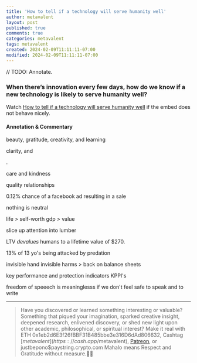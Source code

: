```yaml
---
title: 'How to tell if a technology will serve humanity well'
author: metavalent
layout: post
published: true
comments: true
categories: metavalent
tags: metavalent
created: 2024-02-09T11:11:11-07:00
modified: 2024-02-09T11:11:11-07:00
---
```


// TODO: Annotate.

### When there’s innovation every few days, how do we know if a new technology is likely to serve humanity well?

<!-- YouTube Player
<iframe id="ytplayer" type="text/html" class="center" width="560" height="320"
  src="https://www.youtube.com/embed/P0ReCMIRr3w?autoplay=1"
  frameborder="0"></iframe>
   -->

Watch [How to tell if a technology will serve humanity well](https://youtu.be/P0ReCMIRr3w) if the embed does not behave nicely.

#### Annotation &amp; Commentary

beauty, gratitude, creativity, and learning

clarity, and 

.

care and kindness

quality relationships

0.12% chance of a facebook ad resulting in a sale

nothing is neutral

life > self-worth
gdp > value

slice up attention into lumber

LTV *devalues* humans to a lifetime value of $270.

13% of 13 yo's being attacked by predation

invisible hand invisible harms > back on balance sheets

key performance and protection indicators KPPI's

freedom of speeech is meaninglesss if we don't feel safe to speak and to write 



---
> Have you discovered or learned something interesting or valuable? Something that piqued your imagination, sparked creative insight, deepened research, enlivened discovery, or shed new light upon other academic, philosophical, or spiritual interest? Make it real with ETH 0x1eb2d6E3f26fBBF31B485bbe3e316D6dAd806632, Cashtag [$metavalent](https://cash.app/$metavalent), [Patreon](https://patreon.com/metavalent), or justbepono$paystring.crypto.com Mahalo means Respect and Gratitude without measure.🙏🏼
